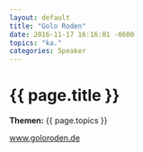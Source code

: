 ```yaml
---
layout: default
title: "Golo Roden"
date: 2016-11-17 16:16:01 -0600
topics: "ka."
categories: Speaker
---
```


# {{ page.title }}

**Themen:** {{ page.topics }}

www.goloroden.de

